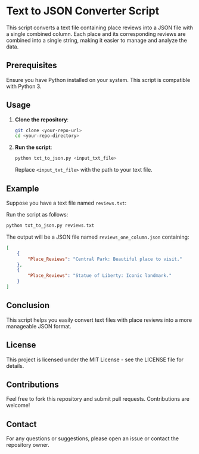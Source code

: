 # Text to JSON Converter Script

This script converts a text file containing place reviews into a JSON file with a single combined column. Each place and its corresponding reviews are combined into a single string, making it easier to manage and analyze the data.

## Prerequisites

Ensure you have Python installed on your system. This script is compatible with Python 3.

## Usage

1. **Clone the repository**:

    ```bash
    git clone <your-repo-url>
    cd <your-repo-directory>
    ```


2. **Run the script**:

    ```bash
    python txt_to_json.py <input_txt_file>
    ```

    Replace `<input_txt_file>` with the path to your text file.

## Example

Suppose you have a text file named `reviews.txt`:


Run the script as follows:

```bash
python txt_to_json.py reviews.txt
```

The output will be a JSON file named `reviews_one_column.json` containing:

```json
[
    {
        "Place_Reviews": "Central Park: Beautiful place to visit."
    },
    {
        "Place_Reviews": "Statue of Liberty: Iconic landmark."
    }
]
```

## Conclusion

This script helps you easily convert text files with place reviews into a more manageable JSON format. 

## License

This project is licensed under the MIT License - see the LICENSE file for details.

## Contributions

Feel free to fork this repository and submit pull requests. Contributions are welcome!

## Contact

For any questions or suggestions, please open an issue or contact the repository owner.

